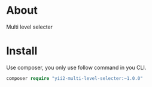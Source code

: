 # About
Multi level selecter

# Install
Use composer, you only use follow command in you CLI.

```php
composer require "yii2-multi-level-selecter:~1.0.0" 
```
